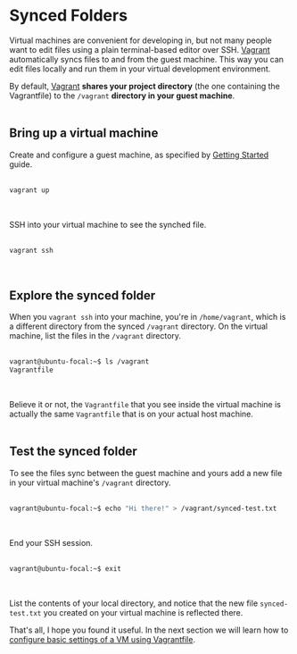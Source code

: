# Synced Folders

Virtual machines are convenient for developing in, but not many people want to edit files using a plain terminal-based editor over SSH. [Vagrant](https://developer.hashicorp.com/vagrant/docs) automatically syncs files to and from the guest machine. This way you can edit files locally and run them in your virtual development environment.

By default, [Vagrant](https://developer.hashicorp.com/vagrant/docs) **shares your project directory** (the one containing the Vagrantfile) to the `/vagrant` **directory in your guest machine**.</br></br>

## Bring up a virtual machine

Create and configure a guest machine, as specified by [Getting Started](../01-getting-started/README.md) guide.</br></br>

````sh
vagrant up
````
</br>

SSH into your virtual machine to see the synched file.</br></br>

````sh
vagrant ssh
````
</br>

## Explore the synced folder

 When you `vagrant ssh` into your machine, you're in `/home/vagrant`, which is a different directory from the synced `/vagrant` directory. On the virtual machine, list the files in the `/vagrant` directory.</br></br>

````sh
vagrant@ubuntu-focal:~$ ls /vagrant
Vagrantfile               
````
</br>

Believe it or not, the `Vagrantfile` that you see inside the virtual machine is actually the same `Vagrantfile` that is on your actual host machine.</br></br>

## Test the synced folder

To see the files sync between the guest machine and yours add a new file in your virtual machine's `/vagrant` directory.</br></br>

````sh
vagrant@ubuntu-focal:~$ echo "Hi there!" > /vagrant/synced-test.txt           
````
</br>

End your SSH session.</br></br>

````sh
vagrant@ubuntu-focal:~$ exit         
````
</br>

List the contents of your local directory, and notice that the new file `synced-test.txt` you created on your virtual machine is reflected there.

That's all, I hope you found it useful. In the next section we will learn how to  [configure basic settings of a VM using Vagrantfile](/03-vagrantfile/README.md).